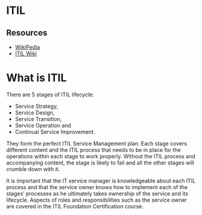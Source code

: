 # ITIL

## Resources

* [WikiPedia](https://en.wikipedia.org/wiki/ITIL)
* [ITIL Wiki](https://wiki.en.it-processmaps.com/index.php/Main_Page)

# What is ITIL

There are 5 stages of ITIL lifecycle:

* Service Strategy,
* Service Design,
* Service Transition,
* Service Operation and
* Continual Service Improvement.

 They form the perfect ITIL Service Management plan. Each stage covers different content and the ITIL process that needs to be in place for the operations within each stage to work properly. Without the ITIL process and accompanying content, the stage is likely to fail and all the other stages will crumble down with it.

 It is important that the IT service manager is knowledgeable about each ITIL process and that the service owner knows how to implement each of the stages’ processes as he ultimately takes ownership of the service and its lifecycle. Aspects of roles and responsibilities such as the service owner are covered in the ITIL Foundation Certification course.
